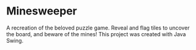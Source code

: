 # Minesweeper
A recreation of the beloved puzzle game. Reveal and flag tiles to uncover the board, and beware of the mines! This project was created with Java Swing.
